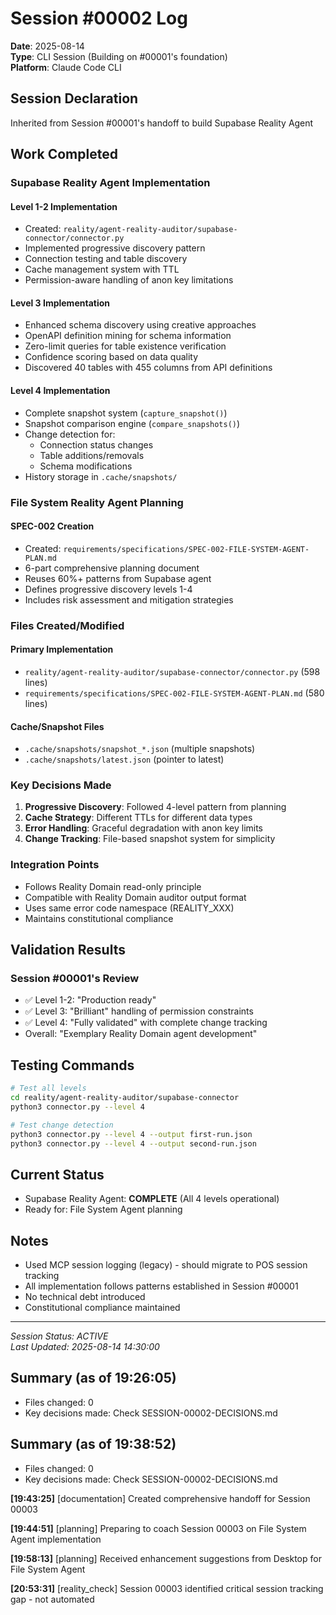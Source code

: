 # Session #00002 Log
**Date**: 2025-08-14  
**Type**: CLI Session (Building on #00001's foundation)  
**Platform**: Claude Code CLI  

## Session Declaration
Inherited from Session #00001's handoff to build Supabase Reality Agent

## Work Completed

### Supabase Reality Agent Implementation

#### Level 1-2 Implementation
- Created: `reality/agent-reality-auditor/supabase-connector/connector.py`
- Implemented progressive discovery pattern
- Connection testing and table discovery
- Cache management system with TTL
- Permission-aware handling of anon key limitations

#### Level 3 Implementation  
- Enhanced schema discovery using creative approaches
- OpenAPI definition mining for schema information
- Zero-limit queries for table existence verification
- Confidence scoring based on data quality
- Discovered 40 tables with 455 columns from API definitions

#### Level 4 Implementation
- Complete snapshot system (`capture_snapshot()`)
- Snapshot comparison engine (`compare_snapshots()`)
- Change detection for:
  - Connection status changes
  - Table additions/removals
  - Schema modifications
- History storage in `.cache/snapshots/`

### File System Reality Agent Planning

#### SPEC-002 Creation
- Created: `requirements/specifications/SPEC-002-FILE-SYSTEM-AGENT-PLAN.md`
- 6-part comprehensive planning document
- Reuses 60%+ patterns from Supabase agent
- Defines progressive discovery levels 1-4
- Includes risk assessment and mitigation strategies

### Files Created/Modified

#### Primary Implementation
- `reality/agent-reality-auditor/supabase-connector/connector.py` (598 lines)
- `requirements/specifications/SPEC-002-FILE-SYSTEM-AGENT-PLAN.md` (580 lines)

#### Cache/Snapshot Files
- `.cache/snapshots/snapshot_*.json` (multiple snapshots)
- `.cache/snapshots/latest.json` (pointer to latest)

### Key Decisions Made

1. **Progressive Discovery**: Followed 4-level pattern from planning
2. **Cache Strategy**: Different TTLs for different data types
3. **Error Handling**: Graceful degradation with anon key limits
4. **Change Tracking**: File-based snapshot system for simplicity

### Integration Points

- Follows Reality Domain read-only principle
- Compatible with Reality Domain auditor output format
- Uses same error code namespace (REALITY_XXX)
- Maintains constitutional compliance

## Validation Results

### Session #00001's Review
- ✅ Level 1-2: "Production ready"
- ✅ Level 3: "Brilliant" handling of permission constraints
- ✅ Level 4: "Fully validated" with complete change tracking
- Overall: "Exemplary Reality Domain agent development"

## Testing Commands

```bash
# Test all levels
cd reality/agent-reality-auditor/supabase-connector
python3 connector.py --level 4

# Test change detection
python3 connector.py --level 4 --output first-run.json
python3 connector.py --level 4 --output second-run.json
```

## Current Status

- Supabase Reality Agent: **COMPLETE** (All 4 levels operational)
- Ready for: File System Agent planning

## Notes

- Used MCP session logging (legacy) - should migrate to POS session tracking
- All implementation follows patterns established in Session #00001
- No technical debt introduced
- Constitutional compliance maintained

---

*Session Status: ACTIVE*  
*Last Updated: 2025-08-14 14:30:00*
## Summary (as of 19:26:05)
- Files changed: 0
- Key decisions made: Check SESSION-00002-DECISIONS.md

## Summary (as of 19:38:52)
- Files changed: 0
- Key decisions made: Check SESSION-00002-DECISIONS.md

**[19:43:25]** [documentation] Created comprehensive handoff for Session 00003

**[19:44:51]** [planning] Preparing to coach Session 00003 on File System Agent implementation

**[19:58:13]** [planning] Received enhancement suggestions from Desktop for File System Agent

**[20:53:31]** [reality_check] Session 00003 identified critical session tracking gap - not automated
